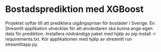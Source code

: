 # Bostadsprediktion med XGBoost
Projektet syftar till att prediktera utgångspriser för bostäder i Sverige. En Streamlit applikation utvecklas för att användaren ska kunna ange egen data för prediktion. 
Installera nödvändiga paket med hjälp av pip install -r requirements.txt. 
Kör applikationen med hjälp av streamlit run streamlitapp.py. 
